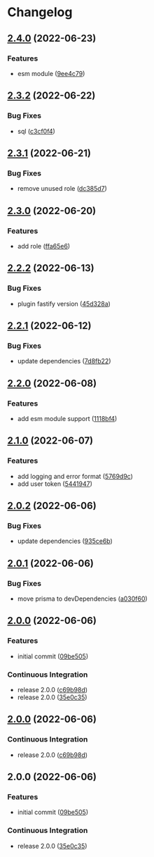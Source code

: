 # Changelog

## [2.4.0](https://github.com/depixy/database/compare/v2.3.2...v2.4.0) (2022-06-23)


### Features

* esm module ([9ee4c79](https://github.com/depixy/database/commit/9ee4c79a919b14044c2c897896904109cc58d8a0))

## [2.3.2](https://github.com/depixy/database/compare/v2.3.1...v2.3.2) (2022-06-22)


### Bug Fixes

* sql ([c3cf0f4](https://github.com/depixy/database/commit/c3cf0f45c1ac01cd46120931e24177477ea1e463))

## [2.3.1](https://github.com/depixy/database/compare/v2.3.0...v2.3.1) (2022-06-21)


### Bug Fixes

* remove unused role ([dc385d7](https://github.com/depixy/database/commit/dc385d7761910be777efefbbc4e6eeb779d38229))

## [2.3.0](https://github.com/depixy/database/compare/v2.2.2...v2.3.0) (2022-06-20)


### Features

* add role ([ffa65e6](https://github.com/depixy/database/commit/ffa65e664adb5aa3313bed2f24f885af4ee498e3))

## [2.2.2](https://github.com/depixy/database/compare/v2.2.1...v2.2.2) (2022-06-13)


### Bug Fixes

* plugin fastify version ([45d328a](https://github.com/depixy/database/commit/45d328ae67aab9f584265d28180fb187e5e4f11e))

## [2.2.1](https://github.com/depixy/database/compare/v2.2.0...v2.2.1) (2022-06-12)


### Bug Fixes

* update dependencies ([7d8fb22](https://github.com/depixy/database/commit/7d8fb22892bc8668a1fbef9f75fcfafa9187357c))

## [2.2.0](https://github.com/depixy/database/compare/v2.1.0...v2.2.0) (2022-06-08)


### Features

* add esm module support ([1118bf4](https://github.com/depixy/database/commit/1118bf46506a740b385cb7f4aa618d95b29be92e))

## [2.1.0](https://github.com/depixy/database/compare/v2.0.2...v2.1.0) (2022-06-07)


### Features

* add logging and error format ([5769d9c](https://github.com/depixy/database/commit/5769d9cdb83d3b882a2c0147171023ce1505d815))
* add user token ([5441947](https://github.com/depixy/database/commit/54419470b92020e7e4d05230e85f3e22beaa330d))

## [2.0.2](https://github.com/depixy/database/compare/v2.0.1...v2.0.2) (2022-06-06)


### Bug Fixes

* update dependencies ([935ce6b](https://github.com/depixy/database/commit/935ce6b15b064a4fbbd1e47d6f38437b55b195c2))

## [2.0.1](https://github.com/depixy/database/compare/v2.0.0...v2.0.1) (2022-06-06)


### Bug Fixes

* move prisma to devDependencies ([a030f60](https://github.com/depixy/database/commit/a030f60cfc51c87f6ace1ed769855f46c44a09ae))

## [2.0.0](https://github.com/depixy/database/compare/v2.0.0...v2.0.0) (2022-06-06)


### Features

* initial commit ([09be505](https://github.com/depixy/database/commit/09be50520f727111e25c7602a153208da1def3f0))


### Continuous Integration

* release 2.0.0 ([c69b98d](https://github.com/depixy/database/commit/c69b98dcdc7b0ab54fcd025bc9d9bb6eefb6aae8))
* release 2.0.0 ([35e0c35](https://github.com/depixy/database/commit/35e0c357d630fe780c17072005df6d74469b7950))

## [2.0.0](https://github.com/depixy/database/compare/v2.0.0...v2.0.0) (2022-06-06)


### Continuous Integration

* release 2.0.0 ([c69b98d](https://github.com/depixy/database/commit/c69b98dcdc7b0ab54fcd025bc9d9bb6eefb6aae8))

## 2.0.0 (2022-06-06)


### Features

* initial commit ([09be505](https://github.com/depixy/database/commit/09be50520f727111e25c7602a153208da1def3f0))


### Continuous Integration

* release 2.0.0 ([35e0c35](https://github.com/depixy/database/commit/35e0c357d630fe780c17072005df6d74469b7950))

